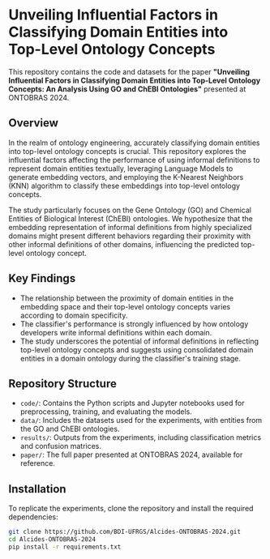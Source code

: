 # Unveiling Influential Factors in Classifying Domain Entities into Top-Level Ontology Concepts

This repository contains the code and datasets for the paper **"Unveiling Influential Factors in Classifying Domain Entities into Top-Level Ontology Concepts: An Analysis Using GO and ChEBI Ontologies"** presented at ONTOBRAS 2024.

## Overview

In the realm of ontology engineering, accurately classifying domain entities into top-level ontology concepts is crucial. This repository explores the influential factors affecting the performance of using informal definitions to represent domain entities textually, leveraging Language Models to generate embedding vectors, and employing the K-Nearest Neighbors (KNN) algorithm to classify these embeddings into top-level ontology concepts.

The study particularly focuses on the Gene Ontology (GO) and Chemical Entities of Biological Interest (ChEBI) ontologies. We hypothesize that the embedding representation of informal definitions from highly specialized domains might present different behaviors regarding their proximity with other informal definitions of other domains, influencing the predicted top-level ontology concept.

## Key Findings

- The relationship between the proximity of domain entities in the embedding space and their top-level ontology concepts varies according to domain specificity.
- The classifier's performance is strongly influenced by how ontology developers write informal definitions within each domain.
- The study underscores the potential of informal definitions in reflecting top-level ontology concepts and suggests using consolidated domain entities in a domain ontology during the classifier's training stage.

## Repository Structure

- `code/`: Contains the Python scripts and Jupyter notebooks used for preprocessing, training, and evaluating the models.
- `data/`: Includes the datasets used for the experiments, with entities from the GO and ChEBI ontologies.
- `results/`: Outputs from the experiments, including classification metrics and confusion matrices.
- `paper/`: The full paper presented at ONTOBRAS 2024, available for reference.

## Installation

To replicate the experiments, clone the repository and install the required dependencies:

```bash
git clone https://github.com/BDI-UFRGS/Alcides-ONTOBRAS-2024.git
cd Alcides-ONTOBRAS-2024
pip install -r requirements.txt